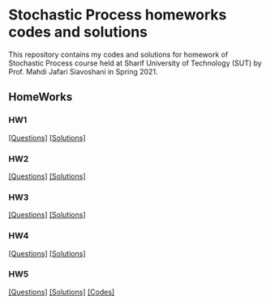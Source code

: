 # Stochastic Process homeworks codes and solutions
This repository contains my codes and solutions for homework of Stochastic Process course held at Sharif University of Technology (SUT) by Prof. Mahdi Jafari Siavoshani in Spring 2021.

## HomeWorks

### HW1

[[Questions]](HW1/HW1.pdf) [[Solutions]](HW1/HW1_99210283.pdf)

### HW2

[[Questions]](HW2/HW2.pdf) [[Solutions]](HW2/HW2_99210283.pdf)

### HW3

[[Questions]](HW3/HW3.pdf) [[Solutions]](HW3/HW3_99210283.pdf)

### HW4

[[Questions]](HW4/HW4.pdf) [[Solutions]](HW4/HW4_99210283.pdf)

### HW5

[[Questions]](HW5/HW5.pdf) [[Solutions]](HW5/HW5_99210283.pdf) [[Codes]](HW5/HW5_Code.ipynb)

